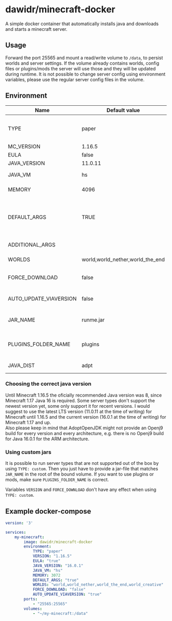 # dawidr/minecraft-docker
A simple docker container that automatically installs java and downloads and starts a minecraft server.

## Usage
Forward the port 25565 and mount a read/write volume to `/data`, to persist worlds and server settings. If the volume already contains worlds, config files or plugins/mods the server will use those and they will be updated during runtime. It is not possible to change server config using environment variables, please use the regular server config files in the volume.

## Environment
| Name                   | Default value                    | Description                                                                                                                                                             |
| ---------------------- | -------------------------------- | ----------------------------------------------------------------------------------------------------------------------------------------------------------------------- |
| TYPE                   | paper                            | Which server jar to use. Currently supported: paper, fabric, spigot, forge, waterfall, custom (see [Using custom jars](#using-custom-jars))                             |
| MC_VERSION             | 1.16.5                           | Which Minecraft version to use                                                                                                                                          |
| EULA                   | false                            | If you accept Mojang's EULA                                                                                                                                             |
| JAVA_VERSION           | 11.0.11                          | Which Java version to use                                                                                                                                               |
| JAVA_VM                | hs                               | Which Java vm to use: "hs" for HotSpot and "j9" for Openj9                                                                                                              |
| MEMORY                 | 4096                             | How much RAM to allocate for the server (in MB)                                                                                                                         |
| DEFAULT_ARGS           | TRUE                             | Which arguments to pass to the Java process. Depending on the container it uses them from https://mcflags.emc.gs or https://steinborn.me/posts/tuning-minecraft-openj9/ |
| ADDITIONAL_ARGS        |                                  | Additional arguments if you don't want to overwrite the whole ARGS                                                                                                      |
| WORLDS                 | world,world_nether,world_the_end | Which world directories to use (ignored when using waterfall)                                                                                                           |
| FORCE_DOWNLOAD         | false                            | If set to "false", no server jar will be downloaded if there is already one present from a previous run                                                                 |
| AUTO_UPDATE_VIAVERSION | false                            | If set to "true", the latest version of ViaVersion will be downloaded and put into the plugins or mods folder                                                           |
| JAR_NAME               | runme.jar                        | Name of the jar to run. Only might need changing for `TYPE: custom`, see [Using custom jars](#using-custom-jars)                                                        |
| PLUGINS_FOLDER_NAME    | plugins                          | Name of the folder to use for plugins or mods. Only might need changing for `TYPE: custom`, see [Using custom jars](#using-custom-jars)                                 |
| JAVA_DIST              | adpt                             | Identifier for the java vendor, e.g. "adpt" for AdoptOpenJDK                                                                                                            |

### Choosing the correct java version
Until Minecraft 1.16.5 the oficially recommended Java version was 8, since Minecraft 1.17 Java 16 is required. Some server types don't support the newest version yet, some only support it for recent versions. I would suggest to use the latest LTS version (11.0.11 at the time of writing) for Minecraft until 1.16.5 and the current version (16.0.1 at the time of writing) for Minecraft 1.17 and up.  
Also please keep in mind that AdoptOpenJDK might not provide an Openj9 build for every version and every architecture, e.g. there is no Openj9 build for Java 16.0.1 for the ARM architecture.

### Using custom jars
It is possible to run server types that are not supported out of the box by using `TYPE: custom`. Then you just have to provide a jar-file that matches `JAR_NAME` in the root of the bound volume.
If you want to use plugins or mods, make sure `PLUGINS_FOLDER_NAME` is correct.

Variables `VERSION` and `FORCE_DOWNLOAD` don't have any effect when using `TYPE: custom`.

## Example docker-compose
```yaml
version: '3'

services:
    my-minecraft:
        image: dawidr/minecraft-docker
        environment:
            TYPE: "paper"
            VERSION: "1.16.5"
            EULA: "true"
            JAVA_VERSION: "16.0.1"
            JAVA_VM: "hs"
            MEMORY: 3072
            DEFAULT_ARGS: "true"
            WORLDS: "world,world_nether,world_the_end,world_creative"
            FORCE_DOWNLOAD: "false"
            AUTO_UPDATE_VIAVERSION: "true"
        ports:
            - "25565:25565"
        volumes:
            - "~/my-minecraft:/data"
```
